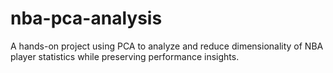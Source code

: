 # nba-pca-analysis
A hands-on project using PCA to analyze and reduce dimensionality of NBA player statistics while preserving performance insights.
